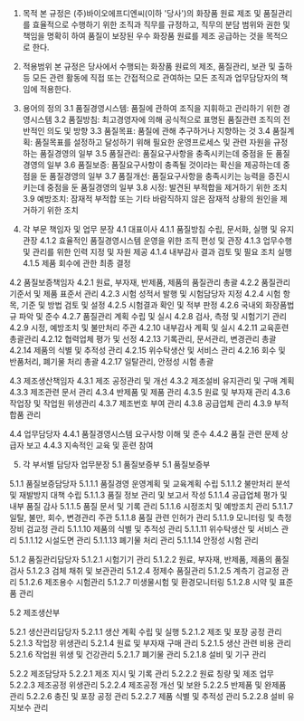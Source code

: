 1. 목적
본 규정은 (주)바이오에프디엔씨(이하 '당사')의 화장품 원료 제조 및 품질관리를 효율적으로 수행하기 위한 조직과 직무를 규정하고, 직무의 분담 범위와 권한 및 책임을 명확히 하여 품질이 보장된 우수 화장품 원료를 제조 공급하는 것을 목적으로 한다.

2. 적용범위
본 규정은 당사에서 수행되는 화장품 원료의 제조, 품질관리, 보관 및 출하 등 모든 관련 활동에 직접 또는 간접적으로 관여하는 모든 조직과 업무담당자의 책임에 적용한다.

3. 용어의 정의
3.1 품질경영시스템: 품질에 관하여 조직을 지휘하고 관리하기 위한 경영시스템
3.2 품질방침: 최고경영자에 의해 공식적으로 표명된 품질관련 조직의 전반적인 의도 및 방향
3.3 품질목표: 품질에 관해 추구하거나 지향하는 것
3.4 품질계획: 품질목표를 설정하고 달성하기 위해 필요한 운영프로세스 및 관련 자원을 규정하는 품질경영의 일부
3.5 품질관리: 품질요구사항을 충족시키는데 중점을 둔 품질경영의 일부
3.6 품질보증: 품질요구사항이 충족될 것이라는 확신을 제공하는데 중점을 둔 품질경영의 일부
3.7 품질개선: 품질요구사항을 충족시키는 능력을 증진시키는데 중점을 둔 품질경영의 일부
3.8 시정: 발견된 부적합을 제거하기 위한 조치
3.9 예방조치: 잠재적 부적합 또는 기타 바람직하지 않은 잠재적 상황의 원인을 제거하기 위한 조치

4. 각 부문 책임자 및 업무 분장 
4.1 대표이사 
4.1.1 품질방침 수립, 문서화, 실행 및 유지 관장
4.1.2 효율적인 품질경영시스템 운영을 위한 조직 편성 및 관장
4.1.3 업무수행 및 관리를 위한 인력 지정 및 자원 제공
4.1.4 내부감사 결과 검토 및 필요 조치 실행
4.1.5 제품 회수에 관한 최종 결정

4.2 품질보증책임자
4.2.1 원료, 부자재, 반제품, 제품의 품질관리 총괄
4.2.2 품질관리 기준서 및 제품 표준서 관리
4.2.3 시험 성적서 발행 및 시험담당자 지정
4.2.4 시험 항목, 기준 및 방법 검토 및 설정
4.2.5 시험결과 확인 및 적부 판정
4.2.6 국내외 화장품법규 파악 및 준수
4.2.7 품질관리 계획 수립 및 실시
4.2.8 검사, 측정 및 시험기기 관리
4.2.9 시정, 예방조치 및 불만처리 주관
4.2.10 내부감사 계획 및 실시
4.2.11 교육훈련 총괄관리
4.2.12 협력업체 평가 및 선정
4.2.13 기록관리, 문서관리, 변경관리 총괄
4.2.14 제품의 식별 및 추적성 관리
4.2.15 위수탁생산 및 서비스 관리
4.2.16 회수 및 반품처리, 폐기물 처리 총괄
4.2.17 일탈관리, 안정성 시험 총괄

4.3 제조생산책임자
4.3.1 제조 공정관리 및 개선
4.3.2 제조설비 유지관리 및 구매 계획
4.3.3 제조관련 문서 관리
4.3.4 반제품 및 제품 관리
4.3.5 원료 및 부자재 관리
4.3.6 작업장 및 작업원 위생관리
4.3.7 제조번호 부여 관리
4.3.8 공급업체 관리
4.3.9 부적합품 관리

4.4 업무담당자
4.4.1 품질경영시스템 요구사항 이해 및 준수
4.4.2 품질 관련 문제 상급자 보고
4.4.3 지속적인 교육 및 훈련 참여

5. 각 부서별 담당자 업무분장 
5.1 품질보증부
5.1 품질보증부

5.1.1 품질보증담당자
5.1.1.1 품질경영 운영계획 및 교육계획 수립
5.1.1.2 불만처리 분석 및 재발방지 대책 수립
5.1.1.3 품질 정보 관리 및 보고서 작성
5.1.1.4 공급업체 평가 및 내부 품질 감사
5.1.1.5 품질 문서 및 기록 관리
5.1.1.6 시정조치 및 예방조치 관리
5.1.1.7 일탈, 불만, 회수, 변경관리 주관
5.1.1.8 품질 관련 인허가 관리
5.1.1.9 모니터링 및 측정장비 검교정 관리
5.1.1.10 제품의 식별 및 추적성 관리
5.1.1.11 위수탁생산 및 서비스 관리
5.1.1.12 시설도면 관리
5.1.1.13 폐기물 처리 관리
5.1.1.14 안정성 시험 관리

5.1.2 품질관리담당자
5.1.2.1 시험기기 관리
5.1.2.2 원료, 부자재, 반제품, 제품의 품질검사
5.1.2.3 검체 채취 및 보관관리
5.1.2.4 정제수 품질관리
5.1.2.5 계측기 검교정 관리
5.1.2.6 제조용수 시험관리
5.1.2.7 미생물시험 및 환경모니터링
5.1.2.8 시약 및 표준품 관리

5.2 제조생산부

5.2.1 생산관리담당자
5.2.1.1 생산 계획 수립 및 실행
5.2.1.2 제조 및 포장 공정 관리
5.2.1.3 작업장 위생관리
5.2.1.4 원료 및 부자재 구매 관리
5.2.1.5 생산 관련 비용 관리
5.2.1.6 작업원 위생 및 건강관리
5.2.1.7 폐기물 관리
5.2.1.8 설비 및 기구 관리

5.2.2 제조담당자
5.2.2.1 제조 지시 및 기록 관리
5.2.2.2 원료 칭량 및 제조 업무
5.2.2.3 제조공정 위생관리
5.2.2.4 제조공정 개선 및 보완
5.2.2.5 반제품 및 완제품 관리
5.2.2.6 충진 및 포장 공정 관리
5.2.2.7 제품 식별 및 추적성 관리
5.2.2.8 설비 유지보수 관리
